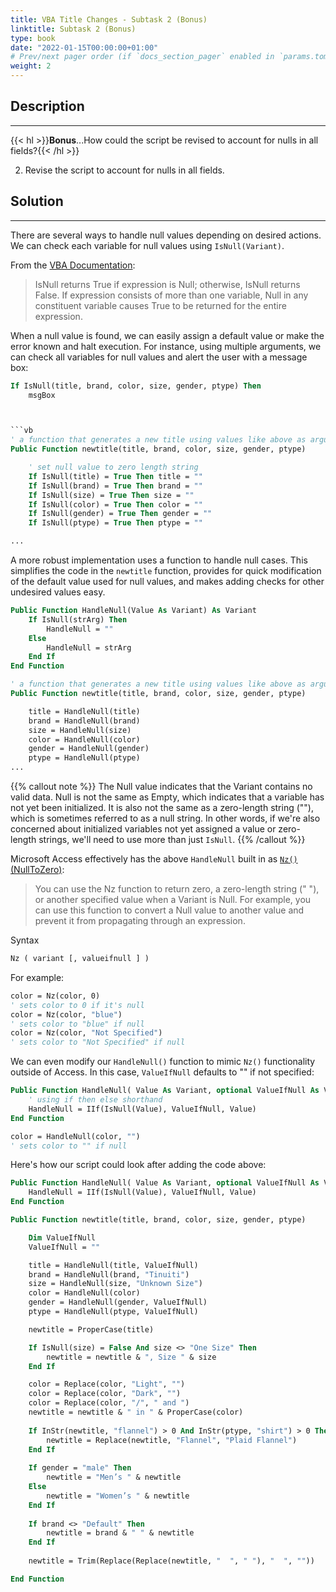 ```yaml
---
title: VBA Title Changes - Subtask 2 (Bonus)
linktitle: Subtask 2 (Bonus)
type: book
date: "2022-01-15T00:00:00+01:00"
# Prev/next pager order (if `docs_section_pager` enabled in `params.toml`)
weight: 2
---
```


## Description

***

{{< hl >}}**Bonus**...How could the script be revised to account for nulls in all fields?{{< /hl >}}
<br />

2. Revise the script to account for nulls in all fields. 

## Solution

***

There are several ways to handle null values depending on desired actions. We can check each variable for null values using `IsNull(Variant)`. 

From the [VBA Documentation](https://docs.microsoft.com/en-us/office/vba/language/reference/user-interface-help/isnull-function):

> IsNull returns True if expression is Null; otherwise, IsNull returns False. If expression consists of more than one variable, Null
> in any constituent variable causes True to be returned for the entire expression.

When a null value is found, we can easily assign a default value or make the error known and halt execution. For instance, using multiple arguments, we can check all variables for null values and alert the user with a message box:

```vb
If IsNull(title, brand, color, size, gender, ptype) Then
    msgBox



```vb
' a function that generates a new title using values like above as arguments
Public Function newtitle(title, brand, color, size, gender, ptype) 

    ' set null value to zero length string
    If IsNull(title) = True Then title = ""
    If IsNull(brand) = True Then brand = ""
    If IsNull(size) = True Then size = ""
    If IsNull(color) = True Then color = "" 
    If IsNull(gender) = True Then gender = "" 
    If IsNull(ptype) = True Then ptype = "" 

...
```
A more robust implementation uses a function to handle null cases. This simplifies the code in the `newtitle` function, provides for quick modification of the default value used for null values, and makes adding checks for other undesired values easy.

```vb
Public Function HandleNull(Value As Variant) As Variant
    If IsNull(strArg) Then 
        HandleNull = ""
    Else
        HandleNull = strArg
    End If
End Function

' a function that generates a new title using values like above as arguments
Public Function newtitle(title, brand, color, size, gender, ptype) 

    title = HandleNull(title)
    brand = HandleNull(brand)
    size = HandleNull(size)
    color = HandleNull(color)
    gender = HandleNull(gender)
    ptype = HandleNull(ptype)
...
```

{{% callout note %}}
The Null value indicates that the Variant contains no valid data. Null is not the same as Empty, which indicates that a variable has not yet been initialized. It is also not the same as a zero-length string (""), which is sometimes referred to as a null string. In other words, if we're also concerned about initialized variables not yet assigned a value or zero-length strings, we'll need to use more than just `IsNull`.
{{% /callout %}}

Microsoft Access effectively has the above `HandleNull` built in as [`Nz()` (NullToZero)](https://support.microsoft.com/en-us/office/nz-function-8ef85549-cc9c-438b-860a-7fd9f4c69b6c):

> You can use the Nz function to return zero, a zero-length string (" "), or another specified value when a Variant is Null. For
> example, you can use this function to convert a Null value to another value and prevent it from propagating through an expression.

Syntax
```vb
Nz ( variant [, valueifnull ] )
```
For example:
```vb
color = Nz(color, 0)
' sets color to 0 if it's null
color = Nz(color, "blue")
' sets color to "blue" if null
color = Nz(color, "Not Specified")
' sets color to "Not Specified" if null 
```
We can even modify our `HandleNull()` function to mimic `Nz()` functionality outside of Access. In this case, `ValueIfNull` defaults to "" if not specified:
```vb
Public Function HandleNull( Value As Variant, optional ValueIfNull As Variant = "") As Variant
    ' using if then else shorthand
    HandleNull = IIf(IsNull(Value), ValueIfNull, Value)
End Function

color = HandleNull(color, "")
' sets color to "" if null
```
Here's how our script could look after adding the code above:
```vb
Public Function HandleNull( Value As Variant, optional ValueIfNull As Variant = "" ) As Variant
    HandleNull = IIf(IsNull(Value), ValueIfNull, Value)
End Function

Public Function newtitle(title, brand, color, size, gender, ptype)  

    Dim ValueIfNull
    ValueIfNull = ""

    title = HandleNull(title, ValueIfNull)
    brand = HandleNull(brand, "Tinuiti")
    size = HandleNull(size, "Unknown Size")
    color = HandleNull(color)
    gender = HandleNull(gender, ValueIfNull)
    ptype = HandleNull(ptype, ValueIfNull)

    newtitle = ProperCase(title)  

    If IsNull(size) = False And size <> "One Size" Then  
        newtitle = newtitle & ", Size " & size  
    End If

    color = Replace(color, "Light", "")  
    color = Replace(color, "Dark", "")  
    color = Replace(color, "/", " and ")  
    newtitle = newtitle & " in " & ProperCase(color)  
  
    If InStr(newtitle, "flannel") > 0 And InStr(ptype, "shirt") > 0 Then  
        newtitle = Replace(newtitle, "Flannel", "Plaid Flannel")  
    End If  
  
    If gender = "male" Then  
        newtitle = "Men’s " & newtitle  
    Else 
        newtitle = "Women’s " & newtitle  
    End If  
  
    If brand <> "Default" Then  
        newtitle = brand & " " & newtitle  
    End If   
    
    newtitle = Trim(Replace(Replace(newtitle, "  ", " "), "  ", ""))   

End Function 
```